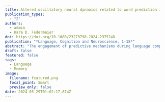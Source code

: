 ```yaml
---
title: Altered oscillatory neural dynamics related to word prediction in older adult readers
publication_types:
  - "2"
authors:
  - admin
  - Kara D. Federmeier
doi: https://doi.org/10.1080/23273798.2024.2375248
publication: "*Language, Cognition and Neuroscience, 1-18*"
abstract: "The engagement of predictive mechanisms during language comprehension can facilitate processing and modulate neural oscillatory activity. These modulations include alpha-band activity decreases prior to expected words, reflecting anticipatory preparation, and frontal theta-band activity following unexpected words, reflecting engagement of cognitive control. It remains unknown how these oscillatory dynamics are impacted by aging. Here, we re-analysed previously collected EEG data from a sentence reading experiment with older adult participants to examine oscillatory responses to expected and unexpected words. Compared to younger adults, older adults’ frontal theta responses following unexpected words were delayed and reduced in magnitude. Alpha-band decreases prior to expected words were comparable across age groups, but only young adults’ pre-stimulus alpha activity was correlated with the post-stimulus frontal theta response. These results suggest older adults may engage anticipatory neural mechanisms comparably to younger adults, but do not engage the same control mechanisms following prediction errors."
draft: false
featured: false
tags:
  - Language
  - Memory
image:
  filename: featured.png
  focal_point: Smart
  preview_only: false
date: 2024-05-29T01:02:17.874Z
---
```


